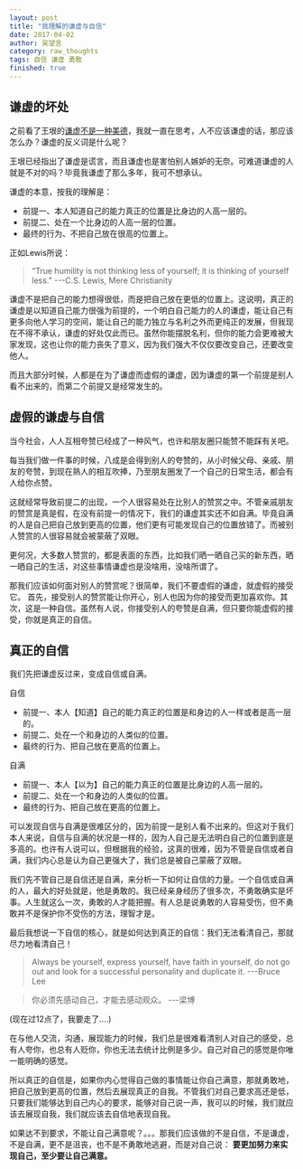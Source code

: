 ```yaml
---
layout: post
title: "我理解的谦虚与自信"
date: 2017-04-02
author: 吴望言
category: raw_thoughts
tags: 自信 谦虚 勇敢
finished: true
---
```


## 谦虚的坏处
之前看了王垠的[谦虚不是一种美德](http://www.yinwang.org/blog-cn/2014/08/14/modesty)，我就一直在思考，人不应该谦虚的话，那应该怎么办？谦虚的反义词是什么呢？

王垠已经指出了谦虚是谎言，而且谦虚也是害怕别人嫉妒的无奈。可难道谦虚的人就是不对的吗？毕竟我谦虚了那么多年，我可不想承认。

谦虚的本意，按我的理解是：

- 前提一、本人知道自己的能力真正的位置是比身边的人高一层的。
- 前提二、处在一个比身边的人高一层的位置。
- 最终的行为、不把自己放在很高的位置上。

正如Lewis所说：

> “True humility is not thinking less of yourself; it is thinking of yourself less.”
                                                                     ---C.S. Lewis, Mere Christianity

谦虚不是把自己的能力想得很低，而是把自己放在更低的位置上。这说明，真正的谦虚是以知道自己能力很强为前提的，一个明白自己能力的人的谦虚，能让自己有更多向他人学习的空间，能让自己的能力独立与名利之外而更纯正的发展，但我现在不得不承认，谦虚的好处仅此而已。虽然你能摆脱名利，但你的能力会更难被大家发现，这也让你的能力丧失了意义，因为我们强大不仅仅要改变自己，还要改变他人。

而且大部分时候，人都是在为了谦虚而虚假的谦虚，因为谦虚的第一个前提是别人看不出来的，而第二个前提又是经常发生的。

## 虚假的谦虚与自信

当今社会，人人互相夸赞已经成了一种风气，也许和朋友圈只能赞不能踩有关吧。

每当我们做一件事的时候，八成是会得到别人的夸赞的，从小时候父母、亲戚、朋友的夸赞，到现在熟人的相互吹捧，乃至朋友圈发了一个自己的日常生活，都会有人给你点赞。

这就经常导致前提二的出现，一个人很容易处在比别人的赞赏之中。不管亲戚朋友的赞赏是真是假，在没有前提一的情况下，我们的谦虚其实还不如自满。毕竟自满的人是自己把自己放到更高的位置，他们更有可能发现自己的位置放错了。而被别人赞赏的人很容易就会被蒙蔽了双眼。

更何况，大多数人赞赏的，都是表面的东西，比如我们晒一晒自己买的新东西，晒一晒自己的生活，对这些事情谦虚也是没啥用，没啥所谓了。

那我们应该如何面对别人的赞赏呢？很简单，我们不要虚假的谦虚，就虚假的接受它。
首先，接受别人的赞赏能让你开心，别人也因为你的接受而更加喜欢你。其次，这是一种自信。虽然有人说，你接受别人的夸赞是自满，但只要你能虚假的接受，你就是真正的自信。

## 真正的自信

我们先把谦虚反过来，变成自信或自满。

自信
- 前提一、本人【知道】自己的能力真正的位置是和身边的人一样或者是高一层的。
- 前提二、处在一个和身边的人类似的位置。
- 最终的行为、把自己放在更高的位置上。

自满
- 前提一、本人【以为】自己的能力真正的位置是比身边的人高一层的。
- 前提二、处在一个和身边的人类似的位置。
- 最终的行为、把自己放在更高的位置上。

可以发现自信与自满是很难区分的，因为前提一是别人看不出来的。但这对于我们本人来说，自信与自满的状况是一样的，因为人自己是无法明白自己的位置到底是多高的。也许有人说可以，但根据我的经验，这真的很难，因为不管是自信或者自满，我们内心总是认为自己更强大了，我们总是被自己蒙蔽了双眼。

我们先不管自己是自信还是自满，来分析一下如何让自信的力量。一个自信或自满的人，最大的好处就是，他是勇敢的。我已经亲身经历了很多次，不勇敢确实是坏事。人生就这么一次，勇敢的人才能把握。有人总是说勇敢的人容易受伤，但不勇敢并不是保护你不受伤的方法，理智才是。

最后我想说一下自信的核心，就是如何达到真正的自信：我们无法看清自己，那就尽力地看清自己！

> Always be yourself, express yourself, have faith in yourself, do not go out and look for a successful personality and duplicate it. 
                                                                     ---Bruce Lee

> 你必须先感动自己，才能去感动观众。
                                                                     ---梁博

(现在过12点了，我要走了....)

在与他人交流，沟通，展现能力的时候，我们总是很难看清别人对自己的感受，总有人夸你，也总有人贬你，你也无法去统计比例是多少。自己对自己的感觉是你唯一能明确的感觉。

所以真正的自信是，如果你内心觉得自己做的事情能让你自己满意，那就勇敢地，把自己放到更高的位置，然后去展现真正的自我。不管我们对自己要求高还是低，只要我们能够达到自己内心的要求，能够对自己说一声，我可以的时候，我们就应该去展现自我，我们就应该去自信地表现自我。

如果达不到要求，不能让自己满意呢？。。。那我们应该做的不是自信，不是谦虚，不是自满，更不是沮丧，也不是不勇敢地逃避，而是对自己说：
**要更加努力来实现自己，至少要让自己满意。**